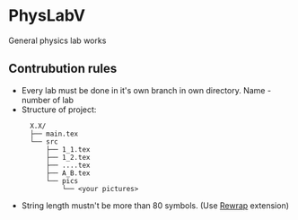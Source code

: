 # PhysLabV
General physics lab works

## Contrubution rules

 * Every lab must be done in it's own branch in own directory. Name - number of
   lab
 * Structure of project:
   ```
     X.X/
     ├── main.tex
     └── src
         ├── 1_1.tex
         ├── 1_2.tex
         ├── ....tex
         ├── A_B.tex
         └── pics
             └── <your pictures>
   ```
 * String length mustn't be more than 80 symbols. (Use
   [Rewrap](https://marketplace.visualstudio.com/items?itemName=stkb.rewrap)
   extension)

